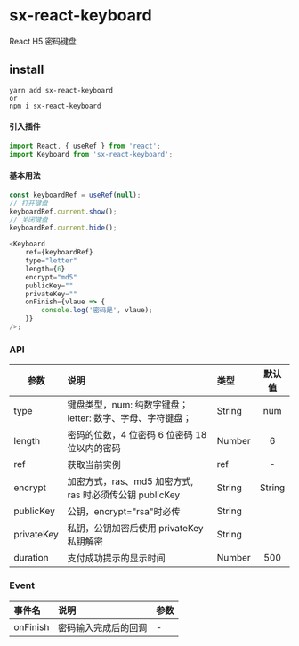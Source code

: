 # sx-react-keyboard

React H5 密码键盘

## install

```
yarn add sx-react-keyboard
or
npm i sx-react-keyboard
```

#### 引入插件

```javascript
import React, { useRef } from 'react';
import Keyboard from 'sx-react-keyboard';
```

#### 基本用法

```javascript
const keyboardRef = useRef(null);
// 打开键盘
keyboardRef.current.show();
// 关闭键盘
keyboardRef.current.hide();

<Keyboard
	ref={keyboardRef}
	type="letter"
	length={6}
	encrypt="md5"
	publicKey=""
	privateKey=""
	onFinish={vlaue => {
		console.log('密码是', vlaue);
	}}
/>;
```

### API

| 参数       | 说明                                                       | 类型   | 默认值 |
| ---------- | :--------------------------------------------------------- | :----- | :----: |
| type       | 键盘类型，num: 纯数字键盘； letter: 数字、字母、字符键盘； | String |  num   |
| length     | 密码的位数，4 位密码 6 位密码 18 位以内的密码              | Number |   6    |
| ref        | 获取当前实例                                               | ref    |   -    |
| encrypt    | 加密方式，ras、md5 加密方式, ras 时必须传公钥 publicKey    | String | String |
| publicKey  | 公钥，encrypt="rsa"时必传                                  | String |        |
| privateKey | 私钥，公钥加密后使用 privateKey 私钥解密                   | String |        |
| duration   | 支付成功提示的显示时间                                     | Number |  500   |

### Event

| 事件名   | 说明                 | 参数 |
| :------- | :------------------- | :--- |
| onFinish | 密码输入完成后的回调 | -    |
